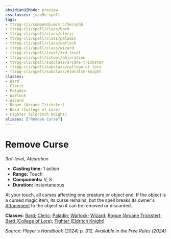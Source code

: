 ```yaml
---
obsidianUIMode: preview
cssclasses: json5e-spell
tags:
- ttrpg-cli/compendium/src/5e/xphb
- ttrpg-cli/spell/class/bard
- ttrpg-cli/spell/class/cleric
- ttrpg-cli/spell/class/paladin
- ttrpg-cli/spell/class/warlock
- ttrpg-cli/spell/class/wizard
- ttrpg-cli/spell/level/3rd-level
- ttrpg-cli/spell/school/abjuration
- ttrpg-cli/spell/subclass/arcane-trickster
- ttrpg-cli/spell/subclass/college-of-lore
- ttrpg-cli/spell/subclass/eldritch-knight
classes:
- Bard
- Cleric
- Paladin
- Warlock
- Wizard
- Rogue (Arcane Trickster)
- Bard (College of Lore)
- Fighter (Eldritch Knight)
aliases: ["Remove Curse"]
---
```

# Remove Curse
*3rd-level, Abjuration*  


- **Casting time:** 1 action
- **Range:** Touch
- **Components:** V, S
- **Duration:** Instantaneous

At your touch, all curses affecting one creature or object end. If the object is a cursed magic item, its curse remains, but the spell breaks its owner's [Attunement](3-Mechanics/CLI/rules/variant-rules/attunement-xphb.md) to the object so it can be removed or discarded.

**Classes**: [Bard](list-spells-classes-bard); [Cleric](list-spells-classes-cleric); [Paladin](list-spells-classes-paladin); [Warlock](list-spells-classes-warlock); [Wizard](list-spells-classes-wizard); [Rogue (Arcane Trickster)](list-spells-classes-rogue-xphb-arcane-trickster-xphb); [Bard (College of Lore)](list-spells-classes-bard-xphb-college-of-lore-xphb); [Fighter (Eldritch Knight)](list-spells-classes-fighter-xphb-eldritch-knight-xphb)

*Source: Player's Handbook (2024) p. 312. Available in the Free Rules (2024)*